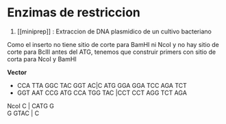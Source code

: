 # Enzimas de restriccion

1. [[miniprep]] : Extraccion de DNA plasmidico de un cultivo bacteriano

Como el inserto no tiene sitio de corte para BamHI ni NcoI y no hay sitio de corte para BclII antes del ATG, tenemos que construir primers con sitio de corta para NcoI y BamHI

**Vector**
- CCA TTA GGC TAC GGT AC|C ATG GGA GGA TCC AGA TCT 
- GGT AAT CCG ATG CCA TGG TAC |CCT CCT AGG TCT AGA 

NcoI 
C | CATG G  
G GTAC | C